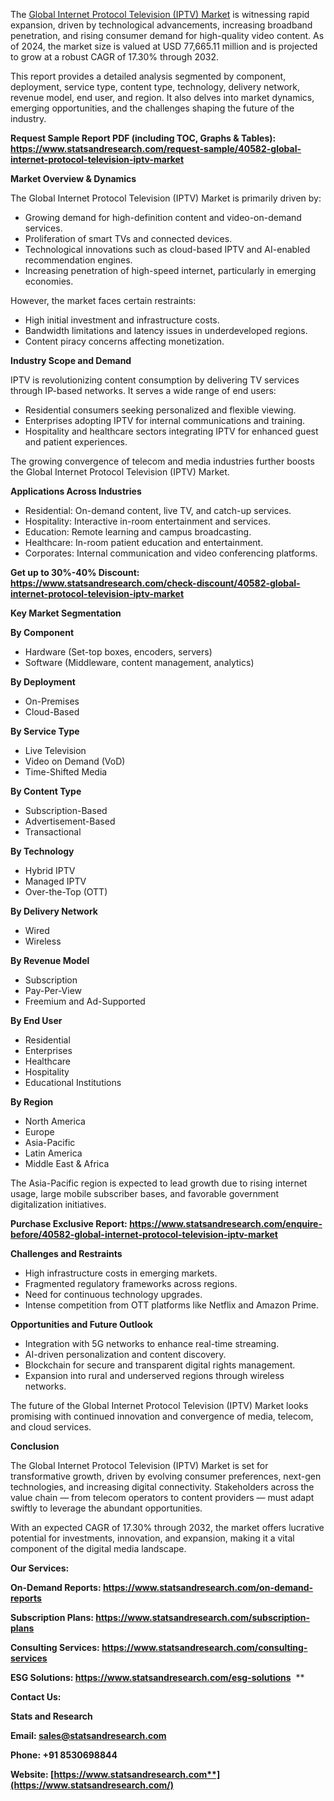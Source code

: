 ﻿The [Global Internet Protocol Television (IPTV) Market](https://www.statsandresearch.com/report/40582-global-internet-protocol-television-iptv-market) is witnessing rapid expansion, driven by technological advancements, increasing broadband penetration, and rising consumer demand for high-quality video content. As of 2024, the market size is valued at USD 77,665.11 million and is projected to grow at a robust CAGR of 17.30% through 2032.

This report provides a detailed analysis segmented by component, deployment, service type, content type, technology, delivery network, revenue model, end user, and region. It also delves into market dynamics, emerging opportunities, and the challenges shaping the future of the industry.

**Request Sample Report PDF (including TOC, Graphs & Tables): <https://www.statsandresearch.com/request-sample/40582-global-internet-protocol-television-iptv-market>**

**Market Overview & Dynamics**

The Global Internet Protocol Television (IPTV) Market is primarily driven by:

- Growing demand for high-definition content and video-on-demand services.
- Proliferation of smart TVs and connected devices.
- Technological innovations such as cloud-based IPTV and AI-enabled recommendation engines.
- Increasing penetration of high-speed internet, particularly in emerging economies.

However, the market faces certain restraints:

- High initial investment and infrastructure costs.
- Bandwidth limitations and latency issues in underdeveloped regions.
- Content piracy concerns affecting monetization.

**Industry Scope and Demand**

IPTV is revolutionizing content consumption by delivering TV services through IP-based networks. It serves a wide range of end users:

- Residential consumers seeking personalized and flexible viewing.
- Enterprises adopting IPTV for internal communications and training.
- Hospitality and healthcare sectors integrating IPTV for enhanced guest and patient experiences.

The growing convergence of telecom and media industries further boosts the Global Internet Protocol Television (IPTV) Market.

**Applications Across Industries**

- Residential: On-demand content, live TV, and catch-up services.
- Hospitality: Interactive in-room entertainment and services.
- Education: Remote learning and campus broadcasting.
- Healthcare: In-room patient education and entertainment.
- Corporates: Internal communication and video conferencing platforms.

**Get up to 30%-40% Discount: <https://www.statsandresearch.com/check-discount/40582-global-internet-protocol-television-iptv-market>**

**Key Market Segmentation**

**By Component**

- Hardware (Set-top boxes, encoders, servers)
- Software (Middleware, content management, analytics)

**By Deployment**

- On-Premises
- Cloud-Based

**By Service Type**

- Live Television
- Video on Demand (VoD)
- Time-Shifted Media

**By Content Type**

- Subscription-Based
- Advertisement-Based
- Transactional

**By Technology**

- Hybrid IPTV
- Managed IPTV
- Over-the-Top (OTT)

**By Delivery Network**

- Wired
- Wireless

**By Revenue Model**

- Subscription
- Pay-Per-View
- Freemium and Ad-Supported

**By End User**

- Residential
- Enterprises
- Healthcare
- Hospitality
- Educational Institutions

**By Region**

- North America
- Europe
- Asia-Pacific
- Latin America
- Middle East & Africa

The Asia-Pacific region is expected to lead growth due to rising internet usage, large mobile subscriber bases, and favorable government digitalization initiatives.


**Purchase Exclusive Report: <https://www.statsandresearch.com/enquire-before/40582-global-internet-protocol-television-iptv-market>**

**Challenges and Restraints**

- High infrastructure costs in emerging markets.
- Fragmented regulatory frameworks across regions.
- Need for continuous technology upgrades.
- Intense competition from OTT platforms like Netflix and Amazon Prime.

**Opportunities and Future Outlook**

- Integration with 5G networks to enhance real-time streaming.
- AI-driven personalization and content discovery.
- Blockchain for secure and transparent digital rights management.
- Expansion into rural and underserved regions through wireless networks.

The future of the Global Internet Protocol Television (IPTV) Market looks promising with continued innovation and convergence of media, telecom, and cloud services.

**Conclusion**

The Global Internet Protocol Television (IPTV) Market is set for transformative growth, driven by evolving consumer preferences, next-gen technologies, and increasing digital connectivity. Stakeholders across the value chain — from telecom operators to content providers — must adapt swiftly to leverage the abundant opportunities.

With an expected CAGR of 17.30% through 2032, the market offers lucrative potential for investments, innovation, and expansion, making it a vital component of the digital media landscape.

**Our Services:** 

**On-Demand Reports: <https://www.statsandresearch.com/on-demand-reports>** 

**Subscription Plans: <https://www.statsandresearch.com/subscription-plans>** 

**Consulting Services: <https://www.statsandresearch.com/consulting-services>** 

**ESG Solutions: <https://www.statsandresearch.com/esg-solutions>** 
**


**Contact Us:** 

**Stats and Research** 

**Email: <sales@statsandresearch.com>** 

**Phone: +91 8530698844** 

**Website: [https://www.statsandresearch.com**](https://www.statsandresearch.com/)**


